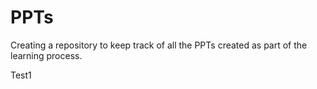 # PPTs

Creating a repository to keep track of all the PPTs created as part of the learning process.

Test1
